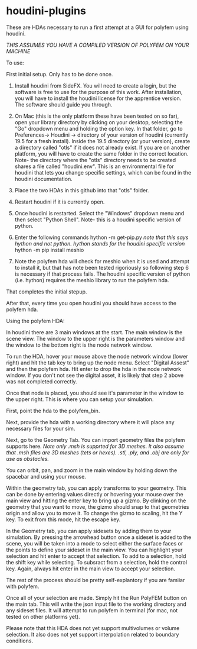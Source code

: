 # houdini-plugins

These are HDAs necessary to run a first attempt at a GUI for polyfem using houdini.

*THIS ASSUMES YOU HAVE A COMPILED VERSION OF POLYFEM ON YOUR MACHINE*

To use:

First initial setup. Only has to be done once.

1) Install houdini from SideFX. You will need to create a login, but the software is free to use for the purpose of this work. After installation, you will have to install the houdini license for the apprentice version. The software should guide you through. 

2) On Mac (this is the only platform these have been tested on so far), open your library directory by clicking on your desktop, selecting the "Go" dropdown menu and holding the option key. In that folder, go to Preferences-> Houdini -> directory of your version of houdini (currently 19.5 for a fresh install). Inside the 19.5 directory (or your version), create a directory called "otls" if it does not already exist. If you are on another platform, you will have to create the same folder in the correct location. Note- the directory where the "otls" directory needs to be created shares a file called "houdini.env". This is an environmental file for houdini that lets you change specific settings, which can be found in the houdini documentation.   

3) Place the two HDAs in this github into that "otls" folder. 

4) Restart houdini if it is currently open.

5) Once houdini is restarted. Select the "Windows" dropdown menu and then select "Python Shell". Note- this is a houdini specific version of python.
6) Enter the following commands
  hython -m get-pip.py   *note that this says hython and not python. hython stands for the houdini specific version*
  hython -m pip install meshio
  
7) Note the polyfem hda will check for meshio when it is used and attempt to install it, but that has note been tested rigoriously so following step 6 is necessary if that process fails. The houdini specific version of python (i.e. hython) requires the meshio library to run the polyfem hda. 

That completes the initial stepup.

After that, every time you open houdini you should have access to the polyfem hda.




Using the polyfem HDA:

In houdini there are 3 main windows at the start. The main window is the scene view. The window to the upper right is the parameters window and the window to the bottom right is the node network window. 

To run the HDA, hover your mouse above the node network window (lower right) and hit the tab key to bring up the node menu. Select "Digital Assest" and then the polyfem hda. Hit enter to drop the hda in the node network window. If you don't not see the digital asset, it is likely that step 2 above was not completed correctly.

Once that node is placed, you should see it's parameter in the window to the upper right. This is where you can setup your simulation. 

First, point the hda to the polyfem_bin.

Next, provide the hda with a working directory where it will place any necessary files for your sim.

Next, go to the Geometry Tab. You can import geometry files the polyfem supports here. *Note only .msh is supprted for 3D meshes. It also assume that .msh files are 3D meshes (tets or hexes). .stl, .ply, and .obj are only for use as obstacles.*

You can orbit, pan, and zoom in the main window by holding down the spacebar and using your mouse. 

Within the geometry tab, you can apply transforms to your geometry. This can be done by entering values directly or hovering your mouse over the main view and hitting the enter key to bring up a gizmo. By clinking on the geometry that you want to move, the gizmo should snap to that geometries origin and allow you to move it. To change the gizmo to scaling, hit the Y key. To exit from this mode, hit the escape key.

In the Geometry tab, you can apply sidesets by adding them to your simulation. By pressing the arrowhead button once a sideset is added to the scene, you will be taken into a mode to select either the surface faces or the points to define your sideset in the main view. You can highlight your selection and hit enter to accept that selection. To add to a selection, hold the shift key while selecting. To subsract from a selection, hold the control key. Again, always hit enter in the main view to accept your selection.

The rest of the process should be pretty self-explantory if you are famiiar with polyfem.

Once all of your selection are made. Simply hit the Run PolyFEM button on the main tab. This will write the json input file to the working directory and any sideset files. It will attempt to run polyfem in terminal (for mac, not tested on other platforms yet).

Please note that this HDA does not yet support multivolumes or volume selection. It also does not yet support interpolation related to boundary conditions. 






 
